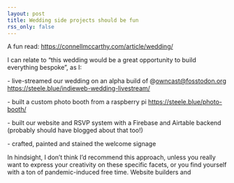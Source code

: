 ```yaml
---
layout: post
title: Wedding side projects should be fun
rss_only: false
---
```

A fun read: https://connellmccarthy.com/article/wedding/



I can relate to “this wedding would be a great opportunity to build everything bespoke”, as I:



\- live-streamed our wedding on an alpha build of @owncast@fosstodon.org https://steele.blue/indieweb-wedding-livestream/

\- built a custom photo booth from a raspberry pi https://steele.blue/photo-booth/

\- built our website and RSVP system with a Firebase and Airtable backend (probably should have blogged about that too!)

\- crafted, painted and stained the welcome signage



In hindsight, I don’t think I’d recommend this approach, unless you really want to express your creativity on these specific facets, or you find yourself with a ton of pandemic-induced free time. Website builders and
